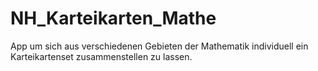 # NH_Karteikarten_Mathe

App um sich aus verschiedenen Gebieten der Mathematik individuell ein Karteikartenset zusammenstellen zu lassen.
